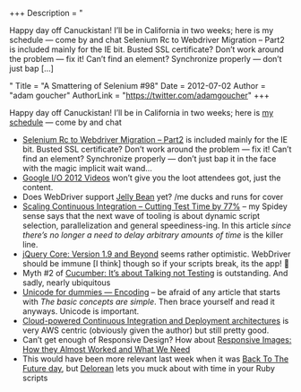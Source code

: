 +++
Description = "<p>Happy day off Canuckistan! I’ll be in California in two weeks; here is my schedule — come by and chat Selenium Rc to Webdriver Migration – Part2 is included mainly for the IE bit. Busted SSL certificate? Don’t work around the problem — fix it! Can’t find an element? Synchronize properly — don’t just bap […]</p>"
Title = "A Smattering of Selenium #98"
Date = 2012-07-02
Author = "adam goucher"
AuthorLink = "https://twitter.com/adamgoucher"
+++

<p>Happy day off Canuckistan! I&#8217;ll be in California in two weeks; here is <a href="http://element34.ca/blog/california-tour-summer-2012">my schedule</a> &#8212; come by and chat</a></p>
<ul>
<li><a href="http://allianceglobalservices.com/blog/selenium-rc-to-webdriver-migration-–-part2">Selenium Rc to Webdriver Migration – Part2</a> is included mainly for the IE bit. Busted SSL certificate? Don&#8217;t work around the problem &#8212; fix it! Can&#8217;t find an element? Synchronize properly &#8212; don&#8217;t just bap it in the face with the magic implicit wait wand&#8230;</li>
<li><a href="http://www.youtube.com/user/GoogleDevelopers?feature=watch">Google I/O 2012 Videos</a> won&#8217;t give you the loot attendees got, just the content.</li>
<li>Does WebDriver support <a href="http://developer.android.com/about/versions/jelly-bean.html">Jelly Bean</a> yet? /me ducks and runs for cover</li>
<li><a href="http://www.crashlytics.com/blog/scaling-continuous-integration-cutting-test-time-by-77/">Scaling Continuous Integration – Cutting Test Time by 77%</a> &#8211; my Spidey sense says that the next wave of tooling is about dynamic script selection, parallelization and general speediness-ing. In this article <i>since there’s no longer a need to delay arbitrary amounts of time</i> is the killer line.</li>
<li><a href="http://blog.jquery.com/2012/06/28/jquery-core-version-1-9-and-beyond/">jQuery Core: Version 1.9 and Beyond</a> seems rather optimistic. WebDriver should be immune [I think] though so if your scripts break, its the app! 🙂</li>
<li>Myth #2 of <a href="https://speakerdeck.com/u/chrismdp/p/cucumber-its-about-talking-not-testing">Cucumber: It&#8217;s about Talking not Testing</a> is outstanding. And sadly, nearly ubiquitous</li>
<li><a href="http://pythonconquerstheuniverse.wordpress.com/2012/02/01/unicode-for-dummies-encoding/">Unicode for dummies — Encoding</a> &#8211; be afraid of any article that starts with <i>The basic concepts are simple</i>. Then brace yourself and read it anyways. Unicode is important.</li>
<li><a href="http://www.slideshare.net/AmazonWebServices/cloudpowered-continuous-integration-and-deployment-architectures-jinesh-varia">Cloud-powered Continuous Integration and Deployment architectures</a> is very AWS centric (obviously given the author) but still pretty good.</li>
<li>Can&#8217;t get enough of Responsive Design? How about <a href="http://www.alistapart.com/articles/responsive-images-how-they-almost-worked-and-what-we-need/">Responsive Images: How they Almost Worked and What We Need</a></li>
<li>This would have been more relevant last week when it was <a href="http://www.nme.com/filmandtv/news/back-to-the-future-day-hoax-hits-again/272599">Back To The Future day</a>, but <a href="https://github.com/bebanjo/delorean">Delorean</a> lets you muck about with time in your Ruby scripts</a></li>
</ul>

